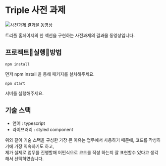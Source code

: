 
# Triple 사전 과제

[![사전과제 결과물 동영상](https://img.youtube.com/vi/EwNuGExTRGc/0.jpg)](https://youtu.be/EwNuGExTRGc) 

트리플 홈페이지의 한 섹션을 구현하는 사전과제의 결과물 동영상입니다.

## 프로젝트실행방법

```
npm install
```
먼저 npm install 을 통해 패키지를 설치해주세요.

```
npm start
```
서버를 실행해주세요.



## 기술 스택

- 언어 : typescript
- 라이브러리 : styled component

위와 같이 기술 스택을 구성한 가장 큰 이유는 업무에서 사용하기 때문에, 코드를 작성하기에 가장 익숙하기도 하고,  
제가 실제로 업무를 진행할때 어떤식으로 코드를 작성 하는지 잘 표현할수 있다고 생각해서 선택하였습니다. 
